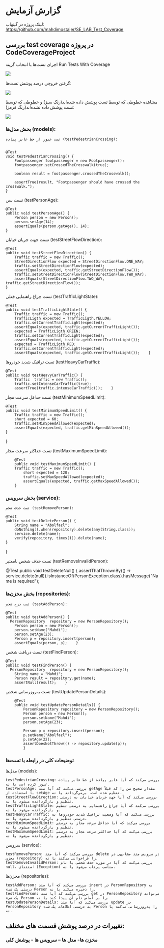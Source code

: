 # گزارش آزمایش

لینک پروژه در گیتهاب: ‌https://github.com/mahdimostajer/SE_LAB_Test_Coverage
## بررسی test coverage در پروژه CodeCoverageProject

اجرای تست‌ها با انتخاب گزینه Run Tests With Coverage

<img src="./pics/1.png">

گرفتن خروجی درصد پوشش تست‌ها:

<img src="./pics/2.png">

مشاهده خطوطی که توسط تست پوشش داده شده‌اند(رنگ سبز) و خطوطی که توسط تست پوشش داده نشده‌اند(رنگ قرمز):

<img src="./pics/3.png">

### بخش مدل‌ها (models):
    تست عبور از خط عابر پیاده (testPedestrianCrossing):

    
    @Test
    void testPedestrianCrossing() {
        Footpassenger footpassenger = new Footpassenger();
        footpassenger.setCrossedTheCrosswalk(true);

        boolean result = footpassenger.crossedTheCrosswalk();

        assertTrue(result, "Footpassenger should have crossed the crosswalk.");
    }
تست سن (testPersonAge):

    @Test
    public void testPersonAge() {
        Person person = new Person();
        person.setAge(14);
        assertEquals(person.getAge(), 14);
    }
تست جهت جریان خیابان (testStreetFlowDirection):


    @Test
    public void testStreetFlowDirection() {
        Traffic traffic = new Traffic();
        StreetDirectionFlow expected = StreetDirectionFlow.ONE_WAY;
        traffic.setStreetDirectionFlow(expected);
        assertEquals(expected, traffic.getStreetDirectionFlow());
        traffic.setStreetDirectionFlow(StreetDirectionFlow.TWO_WAY);
        assertEquals(StreetDirectionFlow.TWO_WAY, traffic.getStreetDirectionFlow());
    }

تست چراغ راهنمایی فعلی (testTrafficLightState):

    @Test
    public void testTrafficLightState() {
        Traffic traffic = new Traffic();
        TrafficLigth expected = TrafficLigth.YELLOW;
        traffic.setCurrentTrafficLight(expected);
        assertEquals(expected, traffic.getCurrentTrafficLight());
        expected = TrafficLigth.GREEN;
        traffic.setCurrentTrafficLight(expected);
        assertEquals(expected, traffic.getCurrentTrafficLight());
        expected = TrafficLigth.RED;
        traffic.setCurrentTrafficLight(expected);
        assertEquals(expected, traffic.getCurrentTrafficLight());    }
تست ترافیک شدید خودروها (testHeavyCarTraffic):

    @Test
    public void testHeavyCarTraffic() {
        Traffic  traffic = new Traffic();
        traffic.setIntenseCarTraffic(true);
        assertTrue(traffic.intenseCarTraffic());    }
تست حداقل سرعت مجاز (testMinimumSpeedLimit):

    @Test
    public void testMinimumSpeedLimit() {
        Traffic traffic = new Traffic();
        short expected = 60;
        traffic.setMinSpeedAllowed(expected);
        assertEquals(expected, traffic.getMinSpeedAllowed());
    }
}

تست حداکثر سرعت مجاز (testMaximumSpeedLimit):


        @Test
        public void testMaximumSpeedLimit() {
        Traffic traffic = new Traffic();
            short expected = 120;
            traffic.setMaxSpeedAllowed(expected);
            assertEquals(expected, traffic.getMaxSpeedAllowed());
        }

### بخش سرویس (service):
    تست حذف شخص (testRemovePerson):
    
	@Test
	public void testDeletePerson() {
		String name = "Abolfazl";
		doNothing().when(repository).delete(any(String.class));
		service.delete(name);
		verify(repository, times(1)).delete(name);
	}
}

تست حذف شخص نامعتبر (testRemoveInvalidPerson):

@Test
	public void testDeleteNull() {
	assertThatThrownBy(() -> service.delete(null)).isInstanceOf(PersonException.class).hasMessage("Name is required");

### بخش مخزن‌ها (repositories):
    تست درج شخص (testAddPerson):
    
    @Test
    public void testAddPerson() {
      PersonRepository  repository = new PersonRepository();
        Person person = new Person();
        person.setName("Mahdi");
        person.setAge(23);
        Person p = repository.insert(person);
        assertEquals(person, p);    }
تست دریافت شخص (testFindPerson):

    @Test
    public void testFindPerson() {
      PersonRepository  repository = new PersonRepository();
        String name = "Mahdi";
        Person result = repository.get(name);
        assertNull(result);    }
تست به‌روزرسانی شخص (testUpdatePersonDetails):

        @Test
        public void testUpdatePersonDetails() {
            PersonRepository repository = new PersonRepository();
            Person person = new Person();
            person.setName("Mahdi");
            person.setAge(23);

            Person p = repository.insert(person);
            p.setName("Abolfazl");
            p.setAge(22);
            assertDoesNotThrow(() -> repository.update(p));
            }
            

### توضیحات کلی در رابطه با تست‌ها
مدل‌ها (models):


    testPedestrianCrossing: بررسی می‌کند که آیا عابر پیاده از خط عابر پیاده عبور کرده است یا نه.
    testPersonAge: بررسی می‌کند که آیا متد getAge مقدار صحیح سن را که قبلاً با استفاده از setAge تنظیم شده است، برمی‌گرداند یا نه.
    testStreetFlowDirection: بررسی می‌کند که آیا جهت جریان خیابان به درستی تنظیم و بازگردانده می‌شود یا نه.
    testTrafficLightState: بررسی می‌کند که آیا چراغ راهنمایی به درستی تنظیم و بازگردانده می‌شود یا نه.
    testHeavyCarTraffic: بررسی می‌کند که آیا وضعیت ترافیک شدید خودروها به درستی تنظیم و بازگردانده می‌شود یا نه.
    testMinimumSpeedLimit: بررسی می‌کند که آیا حداقل سرعت مجاز به درستی تنظیم و بازگردانده می‌شود یا نه.
    testMaximumSpeedLimit: بررسی می‌کند که آیا حداکثر سرعت مجاز به درستی تنظیم و بازگردانده می‌شود یا نه.

سرویس (service):

    testRemovePerson: بررسی می‌کند که آیا متد delete در سرویس متد مشابهی در مخزن (repository) را فراخوانی می‌کند یا نه.
    testRemoveInvalidPerson: بررسی می‌کند که آیا در صورت حذف شخصی با نام null، استثنای (Exception) مناسب پرتاب می‌شود یا نه.

مخزن‌ها (repositories):

    testAddPerson: بررسی می‌کند که آیا متد insert در PersonRepository به درستی یک شیء Person را ذخیره می‌کند یا نه.
    testFindPerson: بررسی می‌کند که آیا متد get در PersonRepository می‌تواند یک شیء Person را بر اساس نام آن پیدا کند یا نه.
    testUpdatePersonDetails: بررسی می‌کند که آیا متد update در PersonRepository به درستی اطلاعات یک شیء Person را به‌روزرسانی می‌کند یا نه.

## تغییرات در درصد پوشش قسمت های مختلف:
### مخزن ها- مدل ها – سرویس ها - پوشش کلی

